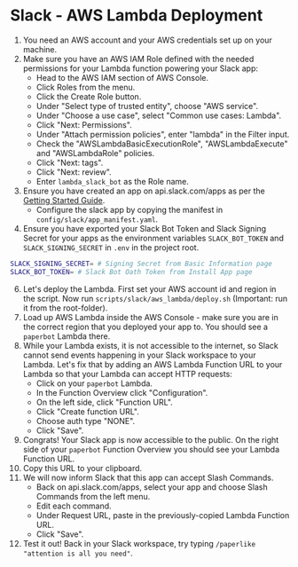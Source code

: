# Slack - AWS Lambda Deployment

1. You need an AWS account and your AWS credentials set up on your machine.
2. Make sure you have an AWS IAM Role defined with the needed permissions for your Lambda function powering your Slack app:
    - Head to the AWS IAM section of AWS Console.
    - Click Roles from the menu.
    - Click the Create Role button.
    - Under "Select type of trusted entity", choose "AWS service".
    - Under "Choose a use case", select "Common use cases: Lambda".
    - Click "Next: Permissions".
    - Under "Attach permission policies", enter "lambda" in the Filter input.
    - Check the "AWSLambdaBasicExecutionRole", "AWSLambdaExecute" and "AWSLambdaRole" policies.
    - Click "Next: tags".
    - Click "Next: review".
    - Enter `lambda_slack_bot` as the Role name.
3. Ensure you have created an app on api.slack.com/apps as per the [Getting
   Started Guide](https://slack.dev/bolt-python/tutorial/getting-started).
   - Configure the slack app by copying the manifest in `config/slack/app_manifest.yaml`.
4. Ensure you have exported your Slack Bot Token and Slack Signing Secret for your
   apps as the environment variables `SLACK_BOT_TOKEN` and
   `SLACK_SIGNING_SECRET` in `.env` in the project root.
```bash
SLACK_SIGNING_SECRET= # Signing Secret from Basic Information page
SLACK_BOT_TOKEN= # Slack Bot Oath Token from Install App page
```
6. Let's deploy the Lambda. First set your AWS account id and region in the script. Now run `scripts/slack/aws_lambda/deploy.sh` (Important: run it from the root-folder).
7. Load up AWS Lambda inside the AWS Console - make sure you are in the correct region that you deployed your app to. You should see a `paperbot` Lambda there.
8. While your Lambda exists, it is not accessible to the internet, so Slack cannot send events happening in your Slack workspace to your Lambda. Let's fix that by adding an AWS Lambda Function URL to your Lambda so that your Lambda can accept HTTP requests:
    - Click on your `paperbot` Lambda.
    - In the Function Overview click "Configuration".
    - On the left side, click "Function URL".
    - Click "Create function URL".
    - Choose auth type "NONE".
    - Click "Save".
9. Congrats! Your Slack app is now accessible to the public. On the right side of your `paperbot` Function Overview you should see your Lambda Function URL.
10. Copy this URL to your clipboard.
11. We will now inform Slack that this app can accept Slash Commands.
    - Back on api.slack.com/apps, select your app and choose Slash Commands from the left menu.
    - Edit each command.
    - Under Request URL, paste in the previously-copied Lambda Function URL.
    - Click "Save".
12. Test it out! Back in your Slack workspace, try typing `/paperlike "attention is all you need"`.


